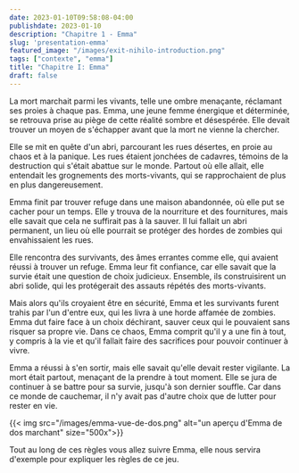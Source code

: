 ```yaml
---
date: 2023-01-10T09:58:08-04:00
publishdate: 2023-01-10
description: "Chapitre 1 - Emma"
slug: 'presentation-emma'
featured_image: "/images/exit-nihilo-introduction.png"
tags: ["contexte", "emma"]
title: "Chapitre I: Emma"
draft: false
---
```

La mort marchait parmi les vivants, telle une ombre menaçante, réclamant ses proies à chaque pas. Emma, une jeune femme énergique et déterminée, se retrouva prise au piège de cette réalité sombre et désespérée. Elle devait trouver un moyen de s'échapper avant que la mort ne vienne la chercher.

Elle se mit en quête d'un abri, parcourant les rues désertes, en proie au chaos et à la panique. Les rues étaient jonchées de cadavres, témoins de la destruction qui s'était abattue sur le monde. Partout où elle allait, elle entendait les grognements des morts-vivants, qui se rapprochaient de plus en plus dangereusement.

Emma finit par trouver refuge dans une maison abandonnée, où elle put se cacher pour un temps. Elle y trouva de la nourriture et des fournitures, mais elle savait que cela ne suffirait pas à la sauver. Il lui fallait un abri permanent, un lieu où elle pourrait se protéger des hordes de zombies qui envahissaient les rues.

Elle rencontra des survivants, des âmes errantes comme elle, qui avaient réussi à trouver un refuge. Emma leur fit confiance, car elle savait que la survie était une question de choix judicieux. Ensemble, ils construisirent un abri solide, qui les protégerait des assauts répétés des morts-vivants.

Mais alors qu'ils croyaient être en sécurité, Emma et les survivants furent trahis par l'un d'entre eux, qui les livra à une horde affamée de zombies. Emma dut faire face à un choix déchirant, sauver ceux qui le pouvaient sans risquer sa propre vie. Dans ce chaos, Emma comprit qu'il y a une fin à tout, y compris à la vie et qu'il fallait faire des sacrifices pour pouvoir continuer à vivre.

Emma a réussi à s'en sortir, mais elle savait qu'elle devait rester vigilante. La mort était partout, menaçant de la prendre à tout moment. Elle se jura de continuer à se battre pour sa survie, jusqu'à son dernier souffle. Car dans ce monde de cauchemar, il n'y avait pas d'autre choix que de lutter pour rester en vie.

{{< img src="/images/emma-vue-de-dos.png" alt="un aperçu d'Emma de dos marchant" size="500x">}}

Tout au long de ces règles vous allez suivre Emma, elle nous servira d'exemple pour expliquer les règles de ce jeu.